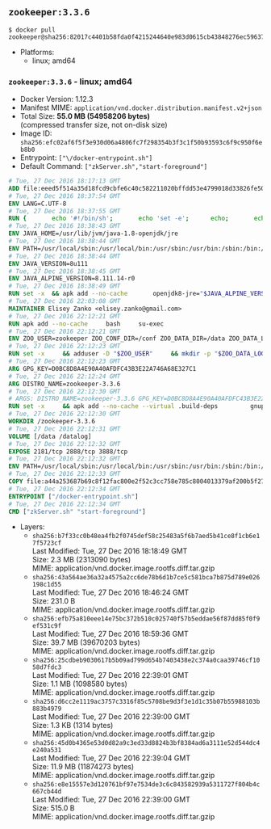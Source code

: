 ## `zookeeper:3.3.6`

```console
$ docker pull zookeeper@sha256:82017c4401b58fda0f4215244640e983d0615cb43848276ec59637b24095171d
```

-	Platforms:
	-	linux; amd64

### `zookeeper:3.3.6` - linux; amd64

-	Docker Version: 1.12.3
-	Manifest MIME: `application/vnd.docker.distribution.manifest.v2+json`
-	Total Size: **55.0 MB (54958206 bytes)**  
	(compressed transfer size, not on-disk size)
-	Image ID: `sha256:efc02af6f5f3e930d06a4806fc7f298354b3f3c1f50b93593c6f9c950f6eb8b0`
-	Entrypoint: `["\/docker-entrypoint.sh"]`
-	Default Command: `["zkServer.sh","start-foreground"]`

```dockerfile
# Tue, 27 Dec 2016 18:17:13 GMT
ADD file:eeed5f514a35d18fcd9cbfe6c40c582211020bffdd53e4799018d33826fe5067 in / 
# Tue, 27 Dec 2016 18:37:54 GMT
ENV LANG=C.UTF-8
# Tue, 27 Dec 2016 18:37:55 GMT
RUN { 		echo '#!/bin/sh'; 		echo 'set -e'; 		echo; 		echo 'dirname "$(dirname "$(readlink -f "$(which javac || which java)")")"'; 	} > /usr/local/bin/docker-java-home 	&& chmod +x /usr/local/bin/docker-java-home
# Tue, 27 Dec 2016 18:38:43 GMT
ENV JAVA_HOME=/usr/lib/jvm/java-1.8-openjdk/jre
# Tue, 27 Dec 2016 18:38:44 GMT
ENV PATH=/usr/local/sbin:/usr/local/bin:/usr/sbin:/usr/bin:/sbin:/bin:/usr/lib/jvm/java-1.8-openjdk/jre/bin:/usr/lib/jvm/java-1.8-openjdk/bin
# Tue, 27 Dec 2016 18:38:44 GMT
ENV JAVA_VERSION=8u111
# Tue, 27 Dec 2016 18:38:45 GMT
ENV JAVA_ALPINE_VERSION=8.111.14-r0
# Tue, 27 Dec 2016 18:38:49 GMT
RUN set -x 	&& apk add --no-cache 		openjdk8-jre="$JAVA_ALPINE_VERSION" 	&& [ "$JAVA_HOME" = "$(docker-java-home)" ]
# Tue, 27 Dec 2016 22:03:08 GMT
MAINTAINER Elisey Zanko <elisey.zanko@gmail.com>
# Tue, 27 Dec 2016 22:12:21 GMT
RUN apk add --no-cache     bash     su-exec
# Tue, 27 Dec 2016 22:12:21 GMT
ENV ZOO_USER=zookeeper ZOO_CONF_DIR=/conf ZOO_DATA_DIR=/data ZOO_DATA_LOG_DIR=/datalog ZOO_PORT=2181 ZOO_TICK_TIME=2000 ZOO_INIT_LIMIT=5 ZOO_SYNC_LIMIT=2
# Tue, 27 Dec 2016 22:12:23 GMT
RUN set -x     && adduser -D "$ZOO_USER"     && mkdir -p "$ZOO_DATA_LOG_DIR" "$ZOO_DATA_DIR" "$ZOO_CONF_DIR"     && chown "$ZOO_USER:$ZOO_USER" "$ZOO_DATA_LOG_DIR" "$ZOO_DATA_DIR" "$ZOO_CONF_DIR"
# Tue, 27 Dec 2016 22:12:23 GMT
ARG GPG_KEY=D0BC8D8A4E90A40AFDFC43B3E22A746A68E327C1
# Tue, 27 Dec 2016 22:12:24 GMT
ARG DISTRO_NAME=zookeeper-3.3.6
# Tue, 27 Dec 2016 22:12:30 GMT
# ARGS: DISTRO_NAME=zookeeper-3.3.6 GPG_KEY=D0BC8D8A4E90A40AFDFC43B3E22A746A68E327C1
RUN set -x     && apk add --no-cache --virtual .build-deps         gnupg     && wget -q "http://www.apache.org/dist/zookeeper/$DISTRO_NAME/$DISTRO_NAME.tar.gz"     && wget -q "http://www.apache.org/dist/zookeeper/$DISTRO_NAME/$DISTRO_NAME.tar.gz.asc"     && export GNUPGHOME="$(mktemp -d)"     && gpg --keyserver ha.pool.sks-keyservers.net --recv-key "$GPG_KEY"     && gpg --batch --verify "$DISTRO_NAME.tar.gz.asc" "$DISTRO_NAME.tar.gz"     && tar -xzf "$DISTRO_NAME.tar.gz"     && mv "$DISTRO_NAME/conf/"* "$ZOO_CONF_DIR"     && rm -r "$GNUPGHOME" "$DISTRO_NAME.tar.gz" "$DISTRO_NAME.tar.gz.asc"     && apk del .build-deps
# Tue, 27 Dec 2016 22:12:30 GMT
WORKDIR /zookeeper-3.3.6
# Tue, 27 Dec 2016 22:12:31 GMT
VOLUME [/data /datalog]
# Tue, 27 Dec 2016 22:12:32 GMT
EXPOSE 2181/tcp 2888/tcp 3888/tcp
# Tue, 27 Dec 2016 22:12:32 GMT
ENV PATH=/usr/local/sbin:/usr/local/bin:/usr/sbin:/usr/bin:/sbin:/bin:/usr/lib/jvm/java-1.8-openjdk/jre/bin:/usr/lib/jvm/java-1.8-openjdk/bin:/zookeeper-3.3.6/bin ZOOCFGDIR=/conf
# Tue, 27 Dec 2016 22:12:33 GMT
COPY file:a44a253687b69c8f12fac800e2f52c3cc758e785c8004013379af200b5f27bea in / 
# Tue, 27 Dec 2016 22:12:34 GMT
ENTRYPOINT ["/docker-entrypoint.sh"]
# Tue, 27 Dec 2016 22:12:34 GMT
CMD ["zkServer.sh" "start-foreground"]
```

-	Layers:
	-	`sha256:b7f33cc0b48ea4fb2f0745def58c25483a5f6b7aed5b41ce8f1cb6e17f5723cf`  
		Last Modified: Tue, 27 Dec 2016 18:18:49 GMT  
		Size: 2.3 MB (2313090 bytes)  
		MIME: application/vnd.docker.image.rootfs.diff.tar.gzip
	-	`sha256:43a564ae36a32a4575a2cc6de78b6d1b7ce5c581bca7b875d789e026198c1d55`  
		Last Modified: Tue, 27 Dec 2016 18:46:24 GMT  
		Size: 231.0 B  
		MIME: application/vnd.docker.image.rootfs.diff.tar.gzip
	-	`sha256:efb75a810eee14e75bc372b510c025740f57b5eddae56f87dd85f0f9ef531c9f`  
		Last Modified: Tue, 27 Dec 2016 18:59:36 GMT  
		Size: 39.7 MB (39670203 bytes)  
		MIME: application/vnd.docker.image.rootfs.diff.tar.gzip
	-	`sha256:25cdbeb9030617b5b09ad799d654b7403438e2c374a0caa39746cf1058d7fdc3`  
		Last Modified: Tue, 27 Dec 2016 22:39:01 GMT  
		Size: 1.1 MB (1098580 bytes)  
		MIME: application/vnd.docker.image.rootfs.diff.tar.gzip
	-	`sha256:d6cc2e1119ac3757c3316f85c5708be9d3f3e1d1c35b07b55988103b883b4979`  
		Last Modified: Tue, 27 Dec 2016 22:39:00 GMT  
		Size: 1.3 KB (1314 bytes)  
		MIME: application/vnd.docker.image.rootfs.diff.tar.gzip
	-	`sha256:45d0b4365e53d0d82a9c3ed33d8824b3bf8384ad6a3111e52d544dc4e240a531`  
		Last Modified: Tue, 27 Dec 2016 22:39:04 GMT  
		Size: 11.9 MB (11874273 bytes)  
		MIME: application/vnd.docker.image.rootfs.diff.tar.gzip
	-	`sha256:e8e15557e3d120761bf97e7534de3c6c843582939a5311727f804b4c667cb44d`  
		Last Modified: Tue, 27 Dec 2016 22:39:00 GMT  
		Size: 515.0 B  
		MIME: application/vnd.docker.image.rootfs.diff.tar.gzip
